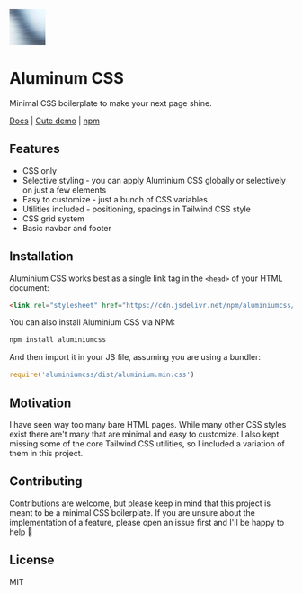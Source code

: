 ![Logo](/icon64.jpg)
# Aluminum CSS
Minimal CSS boilerplate to make your next page shine. 

[Docs](https://aluminiumcss.pr0gramista.com) | [Cute demo](https://aluminiumcss.pr0gramista.com/cute) | [npm](https://www.npmjs.com/package/aluminiumcss)

## Features
- CSS only
- Selective styling - you can apply Aluminium CSS globally or selectively on just a few elements
- Easy to customize - just a bunch of CSS variables
- Utilities included - positioning, spacings in Tailwind CSS style
- CSS grid system
- Basic navbar and footer

## Installation
Aluminium CSS works best as a single link tag in the `<head>` of your HTML document:
```html
<link rel="stylesheet" href="https://cdn.jsdelivr.net/npm/aluminiumcss/dist/aluminium.min.css">
```

You can also install Aluminium CSS via NPM:
```bash
npm install aluminiumcss
```

And then import it in your JS file, assuming you are using a bundler:
```javascript
require('aluminiumcss/dist/aluminium.min.css')
```

## Motivation
I have seen way too many bare HTML pages. While many other CSS styles exist there are't many that are minimal and easy to customize.
I also kept missing some of the core Tailwind CSS utilities, so I included a variation of them in this project.

## Contributing
Contributions are welcome, but please keep in mind that this project is meant to be a minimal CSS boilerplate. If you are unsure about the implementation of a feature, please open an issue first and I'll be happy to help 💛

## License
MIT